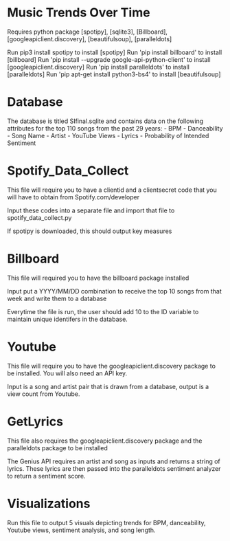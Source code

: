 # Music Trends Over Time
Requires python package [spotipy], [sqlite3], [Billboard], [googleapiclient.discovery], [beautifulsoup], [paralleldots]

Run pip3 install spotipy to install [spotipy] Run 'pip install billboard' to install [billboard] Run 'pip install --upgrade google-api-python-client' to install [googleapiclient.discovery] Run 'pip install paralleldots' to install [paralleldots] Run 'pip apt-get install python3-bs4' to install [beautifulsoup]

# Database
The database is titled SIfinal.sqlite and contains data on the following attributes for the top 110 songs from the past 29 years: - BPM - Danceability - Song Name - Artist - YouTube Views - Lyrics - Probability of Intended Sentiment

# Spotify_Data_Collect
This file will require you to have a clientid and a clientsecret code that you will have to obtain from Spotify.com/developer

Input these codes into a separate file and import that file to spotify_data_collect.py

If spotipy is downloaded, this should output key measures

# Billboard
This file will required you to have the billboard package installed

Input put a YYYY/MM/DD combination to receive the top 10 songs from that week and write them to a database

Everytime the file is run, the user should add 10 to the ID variable to maintain unique identifers in the database.

# Youtube
This file will require you to have the googleapiclient.discovery package to be installed. You will also need an API key.

Input is a song and artist pair that is drawn from a database, output is a view count from Youtube.

# GetLyrics
This file also requires the googleapiclient.discovery package and the paralleldots package to be installed

The Genius API requires an artist and song as inputs and returns a string of lyrics. These lyrics are then passed into the paralleldots sentiment analyzer to return a sentiment score.

# Visualizations
Run this file to output 5 visuals depicting trends for BPM, danceability, Youtube views, sentiment analysis, and song length.
